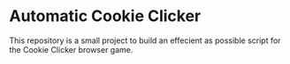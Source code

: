 # Automatic Cookie Clicker

This repository is a small project to build an effecient as possible script for the Cookie Clicker browser game.
